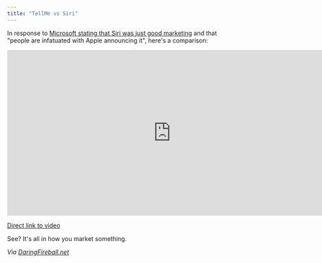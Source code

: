 ```yaml
---
title: "TellMe vs Siri"
---
```

<p>In response to <a href="https://9to5mac.com/2011/11/23/microsoft-exec-siri-is-nothing-special-weve-had-it-for-over-a-year/">Microsoft stating that Siri was just good marketing</a> and that "people are infatuated with Apple announcing it", here's a comparison:</p>
<p><iframe width="759" height="386" src="https://www.youtube.com/embed/SHoukZpMhDE" frameborder="0" allowfullscreen></iframe></p>
<p><a href="https://www.youtube.com/watch?v=SHoukZpMhDE">Direct link to video</a></p>
<p>See? It's all in how you market something.</p>
<p><em>Via <a href="https://daringfireball.net/linked/2011/11/25/tellme-vs-siri">DaringFireball.net</a></em></p>
